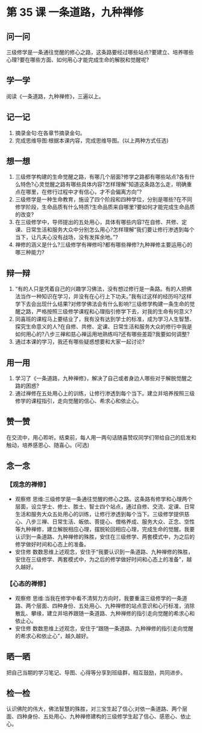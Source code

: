
# 第 35 课 一条道路，九种禅修

## 问一问

三级修学是一条通往觉醒的修心之路，这条路要经过哪些站点?要建立、培养哪些心理?要在哪些方面、如何用心才能完成生命的解脱和觉醒呢?

## 学一学

阅读《一条道路，九种禅修》，三遍以上。

## 记一记

1. 摘录金句:在各章节摘录金句。
2. 完成思维导图:根据本课内容，完成思维导图。(以上两种方式任选)

## 想一想

1. 三级修学构建的生命觉醒之路，有哪几个层面?修学之路都有哪些站点?各有什么特色?心灵觉醒之路有哪些具体内容?怎样理解“知道这条路怎么走，明确重点在哪里，在修行过程中才有信心，才不会偏离方向”?
2. 三级修学是一种生命教育，施设了四个阶段和四种学位，分别是哪些?在不同修学阶段，生命品质有什么特质?生命品质来自哪里?要如何才能完成生命品质的改变?
3. 在三级修学中，导师提出的五处用心，具体有哪些内容?在自修、共修、定课、日常生活和服务大众中分别怎么用心?怎样理解“我们要让修行渗透到每个当下，让凡夫心没有战场，没有发挥余地。”?
4. 禅修的涵义是什么?三级修学有禅修吗?都有哪些禅修?九种禅修主要运用心的哪三种能力?

## 辩一辩

1. “有的人只是凭着自己的兴趣学习佛法，没有想过修行是一条路。有的人把佛法当作一种知识在学习，并没有在心行上下功夫。”我有过这样的经历吗?这样学下去会出现什么结果?对修学佛法会有什么影响?三级修学构建一条生命的觉醒之路，严格按照三级修学课程和心理指引修学下去，对我的生命有何意义?
2. 同喜班的课程马上要结业了，我有没有达到学士的标准，成为学习人生智慧、探究生命意义的人?在自修、共修、定课、日常生活和服务大众的修行中我是如何用心的?八步三禅和慈心禅运用地熟练吗?还有哪些差距?我要如何调整?
3. 通过本课的学习，我还有哪些疑惑想要和大家一起讨论?

## 用一用

1. 学习了《一条道路，九种禅修》，解决了自己或者身边人哪些对于解脱觉醒之路的困惑?
2. 通过禅修在五处用心上的训练，让修行渗透到每个当下。建立并培养按照三级修学的课程指引，走向觉醒的信心、希求心和依止心。

## 赞一赞

在交流中，用心聆听。结束前，每人用一两句话随喜赞叹同学们带给自己的启发和触动，培养感恩心、随喜心。(可选)

## 念一念

### 【观念的禅修】

  - 观察修
    思维:三级修学是一条通往觉醒的修心之路。这条路有修学和心理两个层面，设立学士、修士、胜士、智士四个站点，通过自修、交流、定课、日常生活和服务大众五处用心的训练，让修行渗透到每个当下。三级修学提供慈心、八步三禅、日常生活、皈依、菩提心、僧格养成、服务大众、正念、空性等九种禅修，建立解脱相应心理，摆脱轮回相应心理，完成生命的觉醒。我要认识到一条道路、九种禅修的殊胜，安住在三级修学、两套模式中，为之后的修学做好时间和心态上的准备。
  - 安住修
    数数思维上述观念，安住于“我要认识到一条道路、九种禅修的殊胜，安住在三级修学、两套模式中，为之后的修学做好时间和心态上的准备”，越久越好。

### 【心态的禅修】

  - 观察修
    思维:当我在修学中看不清努力方向时，我要重温三级修学的一条道路、两个层面、四种身份、五处用心、九种禅修的站点意识和心行标准，消除散乱、攀缘，建立并培养跟随一条道路、九种禅修的指引走向觉醒的希求心和依止心。
  - 安住修
    数数思维上述观念，安住于“跟随一条道路、九种禅修的指引走向觉醒的希求心和依止心”，越久越好。

## 晒一晒

把自己当期的学习笔记、导图、心得等分享到班级群，相互鼓励，共同进步。

## 检一检

认识佛陀的伟大，佛法智慧的殊胜，对三宝生起了信心;对依一条道路、两个层面、四种身份、五处用心、九种禅修建构的三级修学生起了信心、感恩心、依止心。

